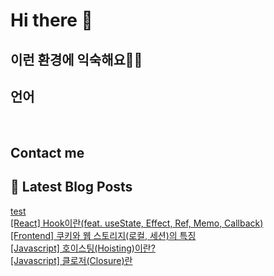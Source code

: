 # Hi there 👋

## 이런 환경에 익숙해요✍🏼

## 언어

<p>
  <img alt="" src= "https://img.shields.io/badge/JavaScript-F7DF1E?style=flat-square&logo=JavaScript&logoColor=white"/> 
  <img alt="" src= "https://img.shields.io/badge/TypeScript-black?logo=typescript&logoColor=blue"/>
</p>

## Contact me

## 📕 Latest Blog Posts

<a href=https://dev-district.tistory.com/84>test</a></br><a href=https://dev-district.tistory.com/83>[React] Hook이란(feat. useState, Effect, Ref, Memo, Callback)</a></br><a href=https://dev-district.tistory.com/82>[Frontend] 쿠키와 웹 스토리지(로컬, 세션)의 특징</a></br><a href=https://dev-district.tistory.com/70>[Javascript] 호이스팅(Hoisting)이란?</a></br><a href=https://dev-district.tistory.com/81>[Javascript] 클로저(Closure)란</a></br>